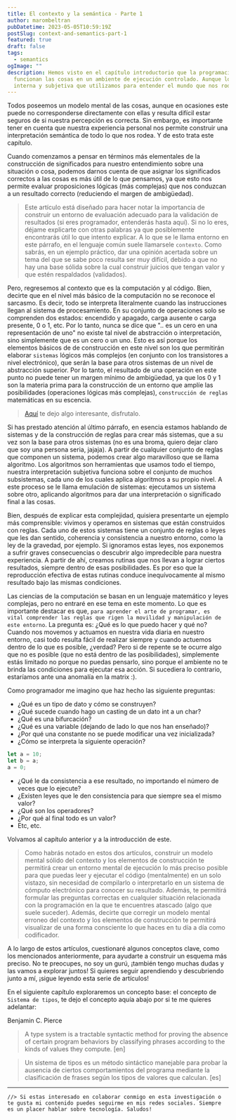 ```yaml
---
title: El contexto y la semántica - Parte 1
author: marombeltran
pubDatetime: 2023-05-05T10:59:19Z
postSlug: context-and-semantics-part-1
featured: true
draft: false
tags:
  - semantics
ogImage: ""
description: Hemos visto en el capítulo introductorio que la programación nos ayuda a comprender a través del modelado de información cómo es que 
  funcionan las cosas en un ambiente de ejecución controlado. Aunque lo digimos en palabras como estas "un modelo mental se refiere a una representación 
  interna y subjetiva que utilizamos para entender el mundo que nos rodea", entendiendo por modelo mental como ambiente de ejecución...
---
```

Todos poseemos un modelo mental de las cosas, aunque en ocasiones este puede no corresponderse directamente con ellas y resulta difícil estar seguros 
de si nuestra percepción es correcta. Sin embargo, es importante tener en cuenta que nuestra experiencia personal nos permite construir una interpretación 
semántica de todo lo que nos rodea. Y de esto trata este capítulo.

Cuando comenzamos a pensar en términos más elementales de la construcción de significados para nuestro entendimiento sobre una situación o cosa, podemos darnos 
cuenta de que asignar los significados correctos a las cosas es más útil de lo que pensamos, ya que esto nos permite evaluar proposiciones lógicas (más complejas) que nos 
conduzcan a un resultado correcto (reduciendo el margen de ambigüedad).

> Este artículo está diseñado para hacer notar la importancia de construir un entorno de evaluación adecuado para la validación de resultados (si eres programador, 
entenderás hasta aquí). Si no lo eres, déjame explicarte con otras palabras ya que posiblemente encontrarás útil lo que intento explicar. A lo que se le llama entorno en este párrafo, 
en el lenguaje común suele llamarsele `contexto`. Como sabrás, en un ejemplo práctico, dar una opinión acertada sobre un tema del que se sabe poco resulta ser muy difícil, 
debido a que no hay una base sólida sobre la cual construir juicios que tengan valor y que estén respaldados (validados).

Pero, regresemos al contexto que es la computación y al código. Bien, decirte que en el nivel más básico de la computación no se reconoce el sarcasmo. 
Es decir, todo se interpreta literalmente cuando las instrucciones llegan al 
sistema de procesamiento. En su conjunto de operaciones solo se comprenden dos estados: encendido y apagado, carga ausente o carga presente, 0 o 1, etc. 
Por lo tanto, nunca se dice que ".. es un cero en una representación de uno" no existe tal nivel de abstracción o interpretación, sino simplemente que es un cero o un uno. Esto es así porque los elementos básicos de 
de construcción en este nivel son los que permitirán elaborar `sistemas` lógicos más complejos (en conjunto con los transistores a nivel electrónico), que serán la 
base para otros sistemas de un nivel de abstracción superior. Por lo tanto, el resultado de una operación en este punto no puede tener un margen mínimo de ambigüedad, 
ya que los 0 y 1 son la materia prima para la construcción de un entorno que amplíe las posibilidades (operaciones lógicas más complejas), `construcción de reglas` 
matemáticas en su escencia.

> [Aquí](https://youtu.be/6avJHaC3C2U) te dejo algo interesante, disfrutalo.

Si has prestado atención al último párrafo, en esencia estamos hablando de sistemas y de la construcción de reglas para crear más sistemas, que a su vez son la base para otros 
sistemas (no es una broma, quiero dejar claro que soy una persona seria, jajaja). A partir de cualquier conjunto de reglas que componen un sistema, podemos 
crear algo maravilloso que se llama algoritmo. Los algoritmos son herramientas que usamos todo el tiempo, nuestra interpretación subjetiva funciona sobre 
el conjunto de muchos subsistemas, cada uno de los cuales aplica algoritmos a su propio nivel. A este proceso se le llama emulación de sistemas: ejecutamos 
un sistema sobre otro, aplicando algoritmos para dar una interpretación o significado final a las cosas.

Bien, después de explicar esta complejidad, quisiera presentarte un ejemplo más comprensible: vivimos y operamos en sistemas que están construidos con reglas. 
Cada uno de estos sistemas tiene un conjunto de reglas o leyes que les dan sentido, coherencia y consistencia a nuestro entorno, como la ley de la gravedad, 
por ejemplo. Si ignoramos estas leyes, nos exponemos a sufrir graves consecuencias o descubrir algo impredecible para nuestra experiencia. A partir de ahí, 
creamos rutinas que nos llevan a lograr ciertos resultados, siempre dentro de esas posibilidades. Es por eso que la reproducción efectiva de estas rutinas 
conduce inequívocamente al mismo resultado bajo las mismas condiciones.

Las ciencias de la computación se basan en un lenguaje matemático y leyes complejas, pero no entraré en ese tema en este momento. Lo que es importante 
destacar es que, `para aprender el arte de programar, es vital comprender las reglas que rigen la movilidad y manipulación de este entorno`. 
La pregunta es: ¿Qué es lo que puedo hacer y qué no? Cuando nos movemos y actuamos en nuestra vida diaria en nuestro entorno, casi todo resulta fácil 
de realizar siempre y cuando actuemos dentro de lo que es posible, ¿verdad? Pero si de repente se te ocurre algo que no es posible (que no está dentro de 
las posibilidades), simplemente estás limitado no porque no puedas pensarlo, sino porque el ambiente no te brinda las condiciones para ejecutar esa acción. 
Si sucediera lo contrario, estaríamos ante una anomalía en la matrix :). 

Como programador me imagino que haz hecho las siguiente preguntas:
- ¿Qué es un tipo de dato y cómo se construyen?
- ¿Qué sucede cuando hago un casting de un dato int a un char?
- ¿Qué es una bifurcación?
- ¿Qué es una variable (dejando de lado lo que nos han enseñado)?
- ¿Por qué una constante no se puede modificar una vez inicializada?
- ¿Cómo se interpreta la siguiente operación? 
```ts
let a = 10;
let b = a;
a = 0;
```
- ¿Qué le da consistencia a ese resultado, no importando el número de veces que lo ejecute?
- ¿Existen leyes que le den consistencia para que siempre sea el mismo valor?
- ¿Qué son los operadores?
- ¿Por qué al final todo es un valor?
- Etc, etc.

Volvamos al capítulo anterior y a la introducción de este.
> Como habrás notado en estos dos artículos, construir un modelo mental sólido del contexto y los elementos de construcción te 
permitirá crear un entorno mental de ejecución lo más preciso posible para que puedas leer y ejecutar el código (mentalmente) en un solo vistazo, 
sin necesidad de compilarlo o interpretarlo en un sistema de cómputo electrónico para conocer su resultado. Además, te permitirá formular las preguntas correctas 
en cualquier situación relacionada con la programación en la que te encuentres atascado (algo que suele suceder).
Además, decirte que corregir un modelo mental erroneo del contexto y los elementos de construcción te permitirá visualizar de una forma consciente lo que 
haces en tu día a día como codificador.

A lo largo de estos artículos, cuestionaré algunos conceptos clave, como los mencionados anteriormente, para ayudarte a construir un esquema más preciso. 
No te preocupes, no soy un gurú, ¡también tengo muchas dudas y las vamos a explorar 
juntos! Si quieres seguir aprendiendo y descubriendo junto a mí, ¡sigue leyendo esta serie de artículos!

En el siguiente capítulo exploraremos un concepto base: el concepto de `Sistema de tipos`, te dejo el concepto aquía abajo por si te me quieres adelantar:

Benjamin C. Pierce
> A type system is a tractable syntactic method for proving the absence of certain program behaviors by classifying phrases according to the kinds of values they compute. [en]

> Un sistema de tipos es un método sintáctico manejable para probar la ausencia de ciertos comportamientos del programa mediante la clasificación de frases según los tipos de valores que calculan. [es]

---
`//> Si estas interesado en colaborar conmigo en esta investigación o te gusta mi contenido puedes seguirme en mis redes sociales. Siempre 
es un placer hablar sobre tecnología. Saludos!`
